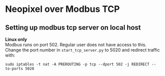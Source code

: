 # Neopixel over Modbus TCP

## Setting up modbus tcp server on local host

**Linux only**  
Modbus runs on port 502. Regular user does not have access to this. Change the port number in `start_tcp_server.py` to 5020 and  redirect traffic with:

```
sudo iptables -t nat -A PREROUTING -p tcp --dport 502 -j REDIRECT --to-ports 5020
```